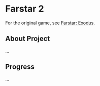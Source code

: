 # Farstar 2  

For the original game, see [Farstar: Exodus](https://github.com/Dark-Gran/Farstar-Exodus).
  
## About Project  

...  
  
  
## Progress
  
...  
  
  
